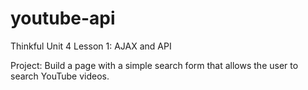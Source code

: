 # youtube-api
Thinkful Unit 4 Lesson 1: AJAX and API

Project: 
Build a page with a simple search form that allows the user to search YouTube videos.

